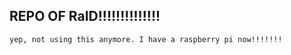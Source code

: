 ## REPO OF RaID!!!!!!!!!!!!!!

```
yep, not using this anymore. I have a raspberry pi now!!!!!!!
```

